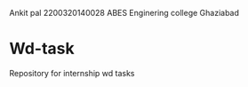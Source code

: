 Ankit pal 2200320140028
ABES Enginering college Ghaziabad

# Wd-task
Repository for internship wd tasks

